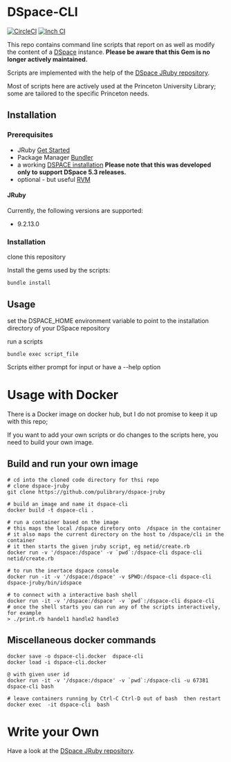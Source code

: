 # DSpace-CLI

[![CircleCI](https://circleci.com/gh/pulibrary/dspace-cli.svg?style=svg)](https://circleci.com/gh/pulibrary/dspace-cli)
[![Inch
CI](https://inch-ci.org/github/pulibrary/dspace-cli.svg?branch=master)](https://inch-ci.org/github/pulibrary/dspace-cli)

This repo contains command line scripts that report on as well as modify the content of a [DSpace](http://dspace.org/) instance. **Please be aware that this Gem is no longer actively maintained.**

Scripts are implemented with the help of the [DSpace JRuby repository](https://github.com/pulibrary/dspace-jruby).

Most of scripts here are actively used at the Princeton University Library; some are tailored to the specific Princeton needs. 


## Installation

### Prerequisites
 * JRuby  [Get Started](http://jruby.org/getting-started)
 * Package Manager  [Bundler](http://bundler.io/)
 * a working [DSPACE installation](https://github.com/DSpace/DSpace) **Please note that this was developed only to support DSpace 5.3 releases.**
 * optional - but useful [RVM](https://rvm.io/)

#### JRuby

Currently, the following versions are supported:

- 9.2.13.0

### Installation 

clone  this repository 

Install the gems used by the scripts:
```
bundle install
```

##  Usage 

set the DSPACE_HOME environment variable to point to the installation directory of your DSpace repository 

run a scripts
```
bundle exec script_file
```

Scripts either prompt for input or have a --help option 

# Usage with Docker 

There is a Docker image on docker hub, but I do not promise to keep it up with this repo; 

If you want to add your own scripts or do changes to the scripts here, you need to build your own image. 

## Build and run your own image 

    # cd into the cloned code directory for thsi repo 
    # clone dspace-jruby 
    git clone https://github.com/pulibrary/dspace-jruby

    # build an image and name it dspace-cli 
    docker build -t dspace-cli .

    # run a container based on the image 
    # this maps the local /dspace diretory onto  /dspace in the container 
    # it also maps the current directory on the host to /dspace/cli in the container 
    # it then starts the given jruby script, eg netid/create.rb 
    docker run -v '/dspace:/dspace' -v `pwd`:/dspace-cli dspace-cli netid/create.rb

    # to run the inertace dspace console 
    docker run -it -v '/dspace:/dspace' -v $PWD:/dspace-cli dspace-cli dspace-jruby/bin/idspace 

    # to connect with a interactive bash shell 
    docker run -it -v '/dspace:/dspace' -v `pwd`:/dspace-cli dspace-cli 
    # once the shell starts you can run any of the scripts interactively, for example  
    > ./print.rb handel1 handle2 handle3 


## Miscellaneous docker commands 

    docker save -o dspace-cli.docker  dspace-cli 
    docker load -i dspace-cli.docker

    @ with given user id 
    docker run -it -v '/dspace:/dspace' -v `pwd`:/dspace-cli -u 67381 dspace-cli bash

    # leave containers running by Ctrl-C Ctrl-D out of bash  then restart 
    docker exec  -it dspace-cli  bash

# Write your Own 

Have a look at the [DSpace JRuby repository](https://github.com/pulibrary/dspace-jruby). 
